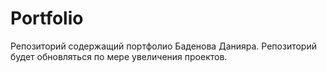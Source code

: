# Portfolio
Репозиторий содержащий портфолио Баденова Данияра. 
Репозиторий будет обновляться по мере увеличения проектов.  
